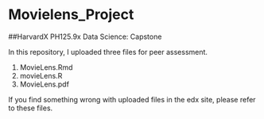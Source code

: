 # Movielens_Project 
##HarvardX PH125.9x Data Science: Capstone

In this repository, I uploaded three files for peer assessment.

1. MovieLens.Rmd
2. movieLens.R
3. MovieLens.pdf

If you find something wrong with uploaded files in the edx site,
please refer to these files.